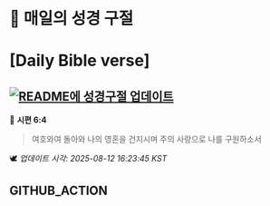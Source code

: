 # 🙏 매일의 성경 구절
# [Daily Bible verse]
## [![README에 성경구절 업데이트](https://github.com/DONGSUKA/first_test/actions/workflows/update-readme-bible.yml/badge.svg)](https://github.com/DONGSUKA/first_test/actions/workflows/update-readme-bible.yml)
<!-- START_BIBLE_VERSE -->
📖 **시편 6:4**
> 여호와여 돌아와 나의 영혼을 건지시며 주의 사랑으로 나를 구원하소서

🕊️ _업데이트 시각: 2025-08-12 16:23:45 KST_
  <!-- END_BIBLE_VERSE -->
## GITHUB_ACTION
